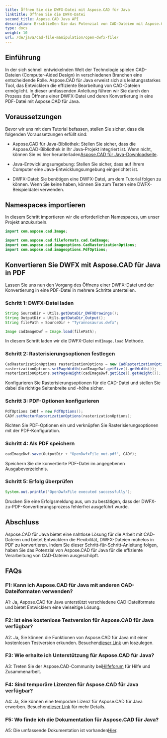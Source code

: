 ```yaml
---
title: Öffnen Sie die DWFX-Datei mit Aspose.CAD für Java
linktitle: Öffnen Sie die DWFX-Datei
second_title: Aspose.CAD Java API
description: Erschließen Sie das Potenzial von CAD-Dateien mit Aspose.CAD für Java. Konvertieren Sie DWFX nahtlos in PDF.
type: docs
weight: 10
url: /de/java/cad-file-manipulation/open-dwfx-file/
---
```

## Einführung

In der sich schnell entwickelnden Welt der Technologie spielen CAD-Dateien (Computer-Aided Design) in verschiedenen Branchen eine entscheidende Rolle. Aspose.CAD für Java erweist sich als leistungsstarkes Tool, das Entwicklern die effiziente Bearbeitung von CAD-Dateien ermöglicht. In dieser umfassenden Anleitung führen wir Sie durch den Prozess des Öffnens einer DWFX-Datei und deren Konvertierung in eine PDF-Datei mit Aspose.CAD für Java.

## Voraussetzungen

Bevor wir uns mit dem Tutorial befassen, stellen Sie sicher, dass die folgenden Voraussetzungen erfüllt sind:

-  Aspose.CAD für Java-Bibliothek: Stellen Sie sicher, dass die Aspose.CAD-Bibliothek in Ihr Java-Projekt integriert ist. Wenn nicht, können Sie es hier herunterladen[Aspose.CAD für Java-Downloadseite](https://releases.aspose.com/cad/java/).

- Java-Entwicklungsumgebung: Stellen Sie sicher, dass auf Ihrem Computer eine Java-Entwicklungsumgebung eingerichtet ist.

- DWFX-Datei: Sie benötigen eine DWFX-Datei, um dem Tutorial folgen zu können. Wenn Sie keine haben, können Sie zum Testen eine DWFX-Beispieldatei verwenden.

## Namespaces importieren

In diesem Schritt importieren wir die erforderlichen Namespaces, um unser Projekt anzukurbeln.

```java
import com.aspose.cad.Image;

import com.aspose.cad.fileformats.cad.CadImage;
import com.aspose.cad.imageoptions.CadRasterizationOptions;
import com.aspose.cad.imageoptions.PdfOptions;
```

## Konvertieren Sie DWFX mit Aspose.CAD für Java in PDF

Lassen Sie uns nun den Vorgang des Öffnens einer DWFX-Datei und der Konvertierung in eine PDF-Datei in mehrere Schritte unterteilen.

### Schritt 1: DWFX-Datei laden

```java
String SourceDir = Utils.getDataDir_DWFXDrawings();
String OutputDir = Utils.getDataDir_Output();
String filePath = SourceDir + "Tyrannosaurus.dwfx";

Image cadImageDwf = Image.load(filePath);
```

In diesem Schritt laden wir die DWFX-Datei mit`Image.load` Methode.

### Schritt 2: Rasterisierungsoptionen festlegen

```java
CadRasterizationOptions rasterizationOptions = new CadRasterizationOptions();
rasterizationOptions.setPageWidth(cadImageDwf.getSize().getWidth());
rasterizationOptions.setPageHeight(cadImageDwf.getSize().getHeight());
```

Konfigurieren Sie Rasterisierungsoptionen für die CAD-Datei und stellen Sie dabei die richtige Seitenbreite und -höhe sicher.

### Schritt 3: PDF-Optionen konfigurieren

```java
PdfOptions CADf = new PdfOptions();
CADf.setVectorRasterizationOptions(rasterizationOptions);
```

Richten Sie PDF-Optionen ein und verknüpfen Sie Rasterisierungsoptionen mit der PDF-Konfiguration.

### Schritt 4: Als PDF speichern

```java
cadImageDwf.save(OutputDir + "OpenDwfxFile_out.pdf", CADf);
```

Speichern Sie die konvertierte PDF-Datei im angegebenen Ausgabeverzeichnis.

### Schritt 5: Erfolg überprüfen

```java
System.out.println("OpenDwfxFile executed successfully");
```

Drucken Sie eine Erfolgsmeldung aus, um zu bestätigen, dass der DWFX-zu-PDF-Konvertierungsprozess fehlerfrei ausgeführt wurde.

## Abschluss

Aspose.CAD für Java bietet eine nahtlose Lösung für die Arbeit mit CAD-Dateien und bietet Entwicklern die Flexibilität, DWFX-Dateien mühelos in PDF zu konvertieren. Indem Sie dieser Schritt-für-Schritt-Anleitung folgen, haben Sie das Potenzial von Aspose.CAD für Java für die effiziente Verarbeitung von CAD-Dateien ausgeschöpft.

## FAQs

### F1: Kann ich Aspose.CAD für Java mit anderen CAD-Dateiformaten verwenden?

A1: Ja, Aspose.CAD für Java unterstützt verschiedene CAD-Dateiformate und bietet Entwicklern eine vielseitige Lösung.

### F2: Ist eine kostenlose Testversion für Aspose.CAD für Java verfügbar?

A2: Ja, Sie können die Funktionen von Aspose.CAD für Java mit einer kostenlosen Testversion erkunden. Besuchen[dieser Link](https://releases.aspose.com/) um loszulegen.

### F3: Wie erhalte ich Unterstützung für Aspose.CAD für Java?

 A3: Treten Sie der Aspose.CAD-Community bei[Hilfeforum](https://forum.aspose.com/c/cad/19) für Hilfe und Zusammenarbeit.

### F4: Sind temporäre Lizenzen für Aspose.CAD für Java verfügbar?

 A4: Ja, Sie können eine temporäre Lizenz für Aspose.CAD für Java erwerben. Besuchen[dieser Link](https://purchase.aspose.com/temporary-license/) für mehr Details.

### F5: Wo finde ich die Dokumentation für Aspose.CAD für Java?

 A5: Die umfassende Dokumentation ist vorhanden[Hier](https://reference.aspose.com/cad/java/).